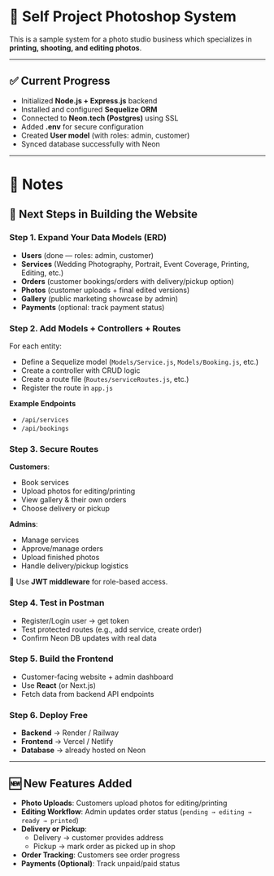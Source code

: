 # 📸 Self Project Photoshop System

This is a sample system for a photo studio business which specializes in **printing, shooting, and editing photos**.

---

## ✅ Current Progress
- Initialized **Node.js + Express.js** backend  
- Installed and configured **Sequelize ORM**  
- Connected to **Neon.tech (Postgres)** using SSL  
- Added **.env** for secure configuration  
- Created **User model** (with roles: admin, customer)  
- Synced database successfully with Neon  

---

# 📝 Notes

## 🚀 Next Steps in Building the Website

### Step 1. Expand Your Data Models (ERD)
- **Users** (done — roles: admin, customer)  
- **Services** (Wedding Photography, Portrait, Event Coverage, Printing, Editing, etc.)  
- **Orders** (customer bookings/orders with delivery/pickup option)  
- **Photos** (customer uploads + final edited versions)  
- **Gallery** (public marketing showcase by admin)  
- **Payments** (optional: track payment status)  

### Step 2. Add Models + Controllers + Routes
For each entity:
- Define a Sequelize model (`Models/Service.js`, `Models/Booking.js`, etc.)  
- Create a controller with CRUD logic  
- Create a route file (`Routes/serviceRoutes.js`, etc.)  
- Register the route in `app.js`  

**Example Endpoints**
- `/api/services`  
- `/api/bookings`  

### Step 3. Secure Routes
**Customers**:
- Book services  
- Upload photos for editing/printing  
- View gallery & their own orders  
- Choose delivery or pickup  

**Admins**:
- Manage services  
- Approve/manage orders  
- Upload finished photos  
- Handle delivery/pickup logistics  

🔑 Use **JWT middleware** for role-based access.  

### Step 4. Test in Postman
- Register/Login user → get token  
- Test protected routes (e.g., add service, create order)  
- Confirm Neon DB updates with real data  

### Step 5. Build the Frontend
- Customer-facing website + admin dashboard  
- Use **React** (or Next.js)  
- Fetch data from backend API endpoints  

### Step 6. Deploy Free
- **Backend** → Render / Railway  
- **Frontend** → Vercel / Netlify  
- **Database** → already hosted on Neon  

---

## 🆕 New Features Added
- **Photo Uploads**: Customers upload photos for editing/printing  
- **Editing Workflow**: Admin updates order status (`pending → editing → ready → printed`)  
- **Delivery or Pickup**:  
  - Delivery → customer provides address  
  - Pickup → mark order as picked up in shop  
- **Order Tracking**: Customers see order progress  
- **Payments (Optional)**: Track unpaid/paid status  
